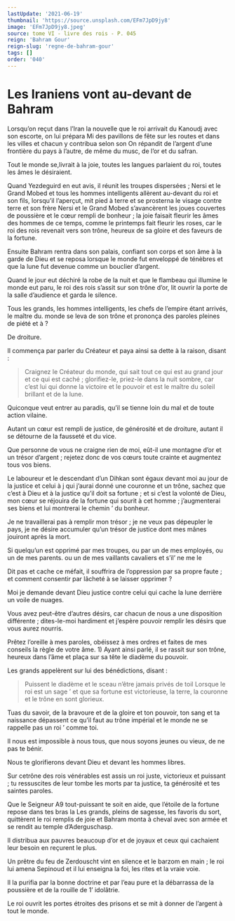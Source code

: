 ```yaml
---
lastUpdate: '2021-06-19'
thumbnail: 'https://source.unsplash.com/EFm7JpD9jy8'
image: 'EFm7JpD9jy8.jpeg'
source: tome VI - livre des rois - P. 045
reign: 'Bahram Gour'
reign-slug: 'regne-de-bahram-gour'
tags: []
order: '040'
---
```


# Les Iraniens vont au-devant de Bahram

Lorsqu’on reçut dans l’Iran la nouvelle que le roi arrivait du Kanoudj avec son escorte, on lui prépara Mi des pavillons de fête sur les routes et dans les villes et chacun y contribua selon son On répandit de l’argent d’une frontière du pays à l’autre, de même du musc, de l’or et du safran.

Tout le monde se,livrait à la joie, toutes les langues parlaient du roi, toutes les âmes le désiraient.

Quand Yezdeguird en eut avis, il réunit les troupes dispersées ; Nersi et le Grand Mobed et tous les hommes intelligents allèrent au-devant du roi et son fils, lorsqu’il l’aperçut, mit pied à terre et se prosterna le visage contre terre et son frère Nersi et le Grand Mobed s’avancèrent les joues couvertes de poussière et le cœur rempli de bonheur ; la joie faisait fleurir les âmes des hommes de ce temps, comme le printemps fait fleurir les roses, car le roi des rois revenait vers son trône, heureux de sa gloire et des faveurs de la fortune.

Ensuite Bahram rentra dans son palais, confiant son corps et son âme à la garde de Dieu et se reposa lorsque le monde fut enveloppé de ténèbres et que la lune fut devenue comme un bouclier d’argent.

Quand le jour eut déchiré la robe de la nuit et que le flambeau qui illumine le monde eut paru, le roi des rois s’assit sur son trône d’or, lit ouvrir la porte de la salle d’audience et garda le silence.

Tous les grands, les hommes intelligents, les chefs de l’empire étant arrivés, le maître du. monde se leva de son trône et prononça des paroles pleines de piété et à ?

De droiture.

Il commença par parler du Créateur et paya ainsi sa dette à la raison, disant :

> Craignez le Créateur du monde, qui sait tout ce qui est au grand jour et ce qui est caché ; glorifiez-le, priez-le dans la nuit sombre, car c’est lui qui donne la victoire et le pouvoir et est le maître du soleil brillant et de la lune.

Quiconque veut entrer au paradis, qu’il se tienne loin du mal et de toute action vilaine.

Autant un cœur est rempli de justice, de générosité et de droiture, autant il se détourne de la fausseté et du vice.

Que personne de vous ne craigne rien de moi, eût-il une montagne d’or et un trésor d’argent ; rejetez donc de vos cœurs toute crainte et augmentez tous vos biens.

Le laboureur et le descendant d’un Dihkan sont égaux devant moi au jour de la justice et celui à j qui j’aurai donné une couronne et un trône, sachez que c’est à Dieu et à la justice qu’il doit sa fortune ; et si c’est la volonté de Dieu, mon cœur se réjouira de la fortune qui sourit à cet homme ; j’augmenterai ses biens et lui montrerai le chemin ’ du bonheur.

Je ne travaillerai pas à remplir mon trésor ; je ne veux pas dépeupler le pays, je ne désire accumuler qu’un trésor de justice dont mes mânes jouiront après la mort.

Si quelqu’un est opprimé par mes troupes, ou par un de mes employés, ou un de mes parents. ou un de mes vaillants cavaliers et s’il’ ne me le

Dit pas et cache ce méfait, il souffrira de l’oppression par sa propre faute ; et comment consentir par lâcheté à se laisser opprimer ?

Moi je demande devant Dieu justice contre celui qui cache la lune derrière un voile de nuages.

Vous avez peut-être d’autres désirs, car chacun de nous a une disposition différente ; dites-Ie-moi hardiment et j’espère pouvoir remplir les désirs que vous aurez nourris.

Prêtez l’oreille à mes paroles, obéissez à mes ordres et faites de mes conseils la règle de votre âme. 1)
Ayant ainsi parlé, il se rassit sur son trône, heureux dans l’âme et plaça sur sa tête le diadème du pouvoir.

Les grands appelèrent sur lui des bénédictions, disant :

> Puissent le diadème et le sceau n’être jamais privés de toil Lorsque le roi est un sage
> ’ et que sa fortune est victorieuse, la terre, la couronne et le trône en sont glorieux.

Tuas du savoir, de la bravoure et de la gloire et ton pouvoir, ton sang et ta naissance dépassent ce qu’il faut au trône impérial et le monde ne se rappelle pas un roi ’ comme toi.

Il nous est impossible à nous tous, que nous soyons jeunes ou vieux, de ne pas te bénir.

Nous te glorifierons devant Dieu et devant les hommes libres.

Sur cetrône des rois vénérables est assis un roi juste, victorieux et puissant ; tu ressuscites de leur tombe les morts par ta justice, ta générosité et tes saintes paroles.

Que le Seigneur A9 tout-puissant te soit en aide, que l’étoile de la fortune repose dans tes bras la Les grands, pleins de sagesse, les favoris du sort, quittèrent le roi remplis de joie et Bahram monta à cheval avec son armée et se rendit au temple d’Aderguschasp.

Il distribua aux pauvres beaucoup d’or et de joyaux et ceux qui cachaient leur besoin en reçurent le plus.

Un prêtre du feu de Zerdouscht vint en silence et le barzom en main ; le roi lui amena Sepinoud et il lui enseigna la foi, les rites et la vraie voie.

Il la purifia par la bonne doctrine et par l’eau pure et la débarrassa de la poussière et de la rouille de 1’ idolâtrie.

Le roi ouvrit les portes étroites des prisons et se mit à donner de l’argent à tout le monde.
